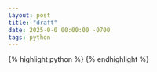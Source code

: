 ```yaml
---
layout: post
title: "draft"
date: 2025-0-0 00:00:00 -0700
tags: python
---
```


{% highlight python %}
{% endhighlight %}

